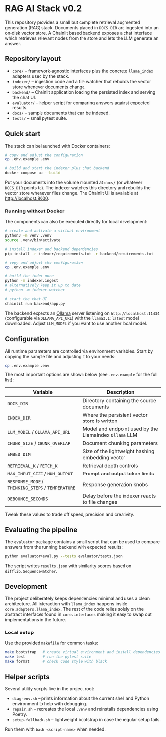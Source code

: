 # RAG AI Stack v0.2

This repository provides a small but complete retrieval augmented
generation (RAG) stack. Documents placed in ``DOCS_DIR`` are ingested into
an on‑disk vector store. A Chainlit based backend exposes a chat interface
which retrieves relevant nodes from the store and lets the LLM generate an
answer.

## Repository layout

* ``core/`` – framework‑agnostic interfaces plus the concrete
  ``llama_index`` adapters used by the stack.
* ``indexer/`` – ingestion code and a file watcher that rebuilds the
  vector store whenever documents change.
* ``backend/`` – Chainlit application loading the persisted index and
  serving the chat UI.
* ``evaluator/`` – helper script for comparing answers against expected
  results.
* ``docs/`` – sample documents that can be indexed.
* ``tests/`` – small pytest suite.

## Quick start

The stack can be launched with Docker containers:

```bash
# copy and adjust the configuration
cp .env.example .env

# build and start the indexer plus chat backend
docker compose up --build
```

Put your documents into the volume mounted at ``docs/`` (or whatever
``DOCS_DIR`` points to). The indexer watches this directory and rebuilds
the vector store whenever files change. The Chainlit UI is available at
<http://localhost:8000>.

### Running without Docker

The components can also be executed directly for local development:

```bash
# create and activate a virtual environment
python3 -m venv .venv
source .venv/bin/activate

# install indexer and backend dependencies
pip install -r indexer/requirements.txt -r backend/requirements.txt

# copy and adjust the configuration
cp .env.example .env

# build the index once
python -m indexer.ingest
# alternatively keep it up to date
# python -m indexer.watcher

# start the chat UI
chainlit run backend/app.py
```

The backend expects an [Ollama](https://ollama.ai) server listening on
``http://localhost:11434`` (configurable via ``OLLAMA_API_URL``) with the
``llama3.1:latest`` model downloaded. Adjust ``LLM_MODEL`` if you want to use
another local model.

## Configuration

All runtime parameters are controlled via environment variables. Start by
copying the sample file and adjusting it to your needs:

```bash
cp .env.example .env
```

The most important options are shown below (see ``.env.example`` for the full
list):

| Variable | Description |
|----------|-------------|
| ``DOCS_DIR`` | Directory containing the source documents |
| ``INDEX_DIR`` | Where the persistent vector store is written |
| ``LLM_MODEL`` / ``OLLAMA_API_URL`` | Model and endpoint used by the LlamaIndex ``Ollama`` LLM |
| ``CHUNK_SIZE`` / ``CHUNK_OVERLAP`` | Document chunking parameters |
| ``EMBED_DIM`` | Size of the lightweight hashing embedding vector |
| ``RETRIEVAL_K`` / ``FETCH_K`` | Retrieval depth controls |
| ``MAX_INPUT_SIZE`` / ``NUM_OUTPUT`` | Prompt and output token limits |
| ``RESPONSE_MODE`` / ``THINKING_STEPS`` / ``TEMPERATURE`` | Response generation knobs |
| ``DEBOUNCE_SECONDS`` | Delay before the indexer reacts to file changes |

Tweak these values to trade off speed, precision and creativity.

## Evaluating the pipeline

The ``evaluator`` package contains a small script that can be used to
compare answers from the running backend with expected results:

```bash
python evaluator/eval.py --tests evaluator/tests.json
```

The script writes ``results.json`` with similarity scores based on
``difflib.SequenceMatcher``.

## Development

The project deliberately keeps dependencies minimal and uses a clean
architecture. All interaction with ``llama_index`` happens inside
``core.adapters.llama_index``. The rest of the code relies solely on the
abstract interfaces found in ``core.interfaces`` making it easy to swap out
implementations in the future.

### Local setup

Use the provided ``makefile`` for common tasks:

```bash
make bootstrap   # create virtual environment and install dependencies
make test        # run the pytest suite
make format      # check code style with black
```

## Helper scripts

Several utility scripts live in the project root:

* ``diag-env.sh`` – prints information about the current shell and Python
  environment to help with debugging.
* ``repair.sh`` – recreates the local ``.venv`` and reinstalls dependencies
  using Poetry.
* ``setup-fallback.sh`` – lightweight bootstrap in case the regular setup
  fails.

Run them with ``bash <script-name>`` when needed.

